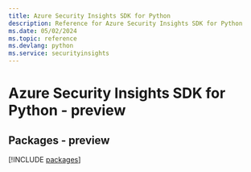 ```yaml
---
title: Azure Security Insights SDK for Python
description: Reference for Azure Security Insights SDK for Python
ms.date: 05/02/2024
ms.topic: reference
ms.devlang: python
ms.service: securityinsights
---
```

# Azure Security Insights SDK for Python - preview
## Packages - preview
[!INCLUDE [packages](security-insights-index.md)]